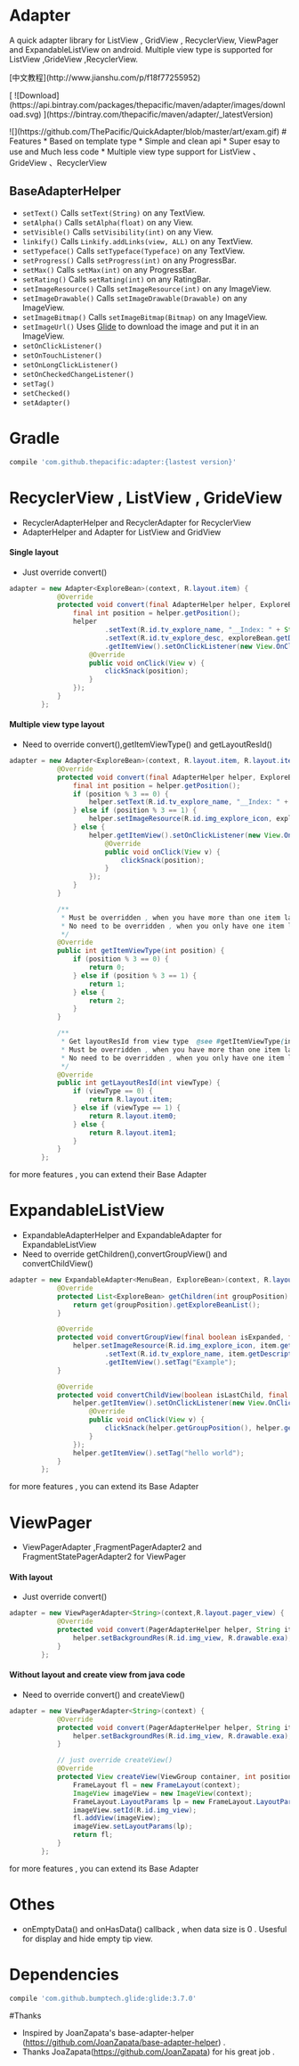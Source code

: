 # Adapter
A quick adapter library for ListView , GridView , RecyclerView, ViewPager and ExpandableListView on android. Multiple view type is supported for ListView ,GrideView ,RecyclerView.
<p>[中文教程](http://www.jianshu.com/p/f18f77255952)
<p>
[ ![Download](https://api.bintray.com/packages/thepacific/maven/adapter/images/download.svg) ](https://bintray.com/thepacific/maven/adapter/_latestVersion)
<p>
![](https://github.com/ThePacific/QuickAdapter/blob/master/art/exam.gif)
# Features
* Based on template type
* Simple and clean api
* Super esay to use and Much less code
* Multiple view type support for ListView 、GrideView 、RecyclerView

## BaseAdapterHelper
* ```setText()``` Calls ```setText(String)``` on any TextView.
* ```setAlpha()``` Calls ```setAlpha(float)``` on any View.
* ```setVisible()``` Calls ```setVisibility(int)``` on any View.
* ```linkify()``` Calls ```Linkify.addLinks(view, ALL)``` on any TextView.
* ```setTypeface()``` Calls ```setTypeface(Typeface)``` on any TextView.
* ```setProgress()``` Calls ```setProgress(int)``` on any ProgressBar.
* ```setMax()``` Calls ```setMax(int)``` on any ProgressBar.
* ```setRating()``` Calls ```setRating(int)``` on any RatingBar.
* ```setImageResource()``` Calls ```setImageResource(int)``` on any ImageView.
* ```setImageDrawable()``` Calls ```setImageDrawable(Drawable)``` on any ImageView.
* ```setImageBitmap()``` Calls ```setImageBitmap(Bitmap)``` on any ImageView.
* ```setImageUrl()``` Uses [Glide](https://github.com/bumptech/glide) to download the image and put it in an ImageView.
* ```setOnClickListener()```
* ```setOnTouchListener()```
* ```setOnLongClickListener()```
* ```setOnCheckedChangeListener()```
* ```setTag()```
* ```setChecked()```
* ```setAdapter()```

# Gradle
```groovy
compile 'com.github.thepacific:adapter:{lastest version}'
```

# RecyclerView , ListView , GrideView
* RecyclerAdapterHelper and RecyclerAdapter for RecyclerView
* AdapterHelper and Adapter for ListView and GridView
  
#### Single layout
* Just override convert()
```java
adapter = new Adapter<ExploreBean>(context, R.layout.item) {
            @Override
            protected void convert(final AdapterHelper helper, ExploreBean exploreBean) {
                final int position = helper.getPosition();
                helper
                        .setText(R.id.tv_explore_name, "__Index: " + String.valueOf(position))
                        .setText(R.id.tv_explore_desc, exploreBean.getDescription())
                        .getItemView().setOnClickListener(new View.OnClickListener() {
                    @Override
                    public void onClick(View v) {
                        clickSnack(position);
                    }
                });
            }
        };      
```

#### Multiple view type layout
* Need to override convert(),getItemViewType() and getLayoutResId()
```java
adapter = new Adapter<ExploreBean>(context, R.layout.item, R.layout.item0, R.layout.item1) {
            @Override
            protected void convert(final AdapterHelper helper, ExploreBean exploreBean) {
                final int position = helper.getPosition();
                if (position % 3 == 0) {
                    helper.setText(R.id.tv_explore_name, "__Index: " + String.valueOf(position));
                } else if (position % 3 == 1) {
                    helper.setImageResource(R.id.img_explore_icon, exploreBean.getIconResId());
                } else {
                    helper.getItemView().setOnClickListener(new View.OnClickListener() {
                        @Override
                        public void onClick(View v) {
                            clickSnack(position);
                        }
                    });
                }
            }

            /**
             * Must be overridden , when you have more than one item layout.
             * No need to be overridden , when you only have one item layout.
             */
            @Override
            public int getItemViewType(int position) {
                if (position % 3 == 0) {
                    return 0;
                } else if (position % 3 == 1) {
                    return 1;
                } else {
                    return 2;
                }
            }

            /**
             * Get layoutResId from view type  @see #getItemViewType(int position) return value.
             * Must be overridden , when you have more than one item layout.
             * No need to be overridden , when you only have one item layout.
             */
            @Override
            public int getLayoutResId(int viewType) {
                if (viewType == 0) {
                    return R.layout.item;
                } else if (viewType == 1) {
                    return R.layout.item0;
                } else {
                    return R.layout.item1;
                }
            }
        };
```
for more features , you can extend their Base Adapter

# ExpandableListView
* ExpandableAdapterHelper and ExpandableAdapter for ExpandableListView
* Need to override getChildren(),convertGroupView() and convertChildView()
```java
adapter = new ExpandableAdapter<MenuBean, ExploreBean>(context, R.layout.item_group, R.layout.item_child) {
            @Override
            protected List<ExploreBean> getChildren(int groupPosition) {
                return get(groupPosition).getExploreBeanList();
            }

            @Override
            protected void convertGroupView(final boolean isExpanded, final ExpandableAdapterHelper helper, MenuBean item) {
                helper.setImageResource(R.id.img_explore_icon, item.getIconResId())
                        .setText(R.id.tv_explore_name, item.getDescription())
                        .getItemView().setTag("Example");
            }

            @Override
            protected void convertChildView(boolean isLastChild, final ExpandableAdapterHelper helper, ExploreBean item) {
                helper.getItemView().setOnClickListener(new View.OnClickListener() {
                    @Override
                    public void onClick(View v) {
                        clickSnack(helper.getGroupPosition(), helper.getChildPosition());
                    }
                });
                helper.getItemView().setTag("hello world");
            }
        };
```
for more features , you can extend its Base Adapter

# ViewPager
* ViewPagerAdapter ,FragmentPagerAdapter2 and FragmentStatePagerAdapter2 for ViewPager

#### With layout
* Just override convert()
```java
adapter = new ViewPagerAdapter<String>(context,R.layout.pager_view) {
            @Override
            protected void convert(PagerAdapterHelper helper, String item) {
                helper.setBackgroundRes(R.id.img_view, R.drawable.exa);
            }
        };
```
#### Without layout and create view from java code

* Need to override convert() and createView()
```java
adapter = new ViewPagerAdapter<String>(context) {
            @Override
            protected void convert(PagerAdapterHelper helper, String item) {
                helper.setBackgroundRes(R.id.img_view, R.drawable.exa);
            }

            // just override createView()
            @Override
            protected View createView(ViewGroup container, int position) {
                FrameLayout fl = new FrameLayout(context);
                ImageView imageView = new ImageView(context);
                FrameLayout.LayoutParams lp = new FrameLayout.LayoutParams(480, 480, Gravity.CENTER);
                imageView.setId(R.id.img_view);
                fl.addView(imageView);
                imageView.setLayoutParams(lp);
                return fl;
            }
        };
```
for more features , you can extend its Base Adapter

# Othes
* onEmptyData() and onHasData() callback , when data size is 0 . Usesful for display and hide empty tip view.

# Dependencies
```groovy
compile 'com.github.bumptech.glide:glide:3.7.0'
```

#Thanks
* Inspired by JoanZapata's base-adapter-helper (https://github.com/JoanZapata/base-adapter-helper) .
* Thanks JoaZapata(https://github.com/JoanZapata) for his great job .
